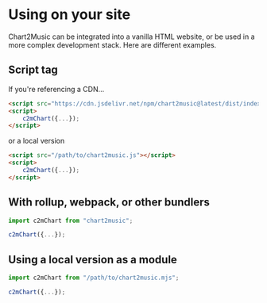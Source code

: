 # Using on your site

Chart2Music can be integrated into a vanilla HTML website, or be used in a more complex development stack. Here are different examples.

## Script tag

If you're referencing a CDN...

```html
<script src="https://cdn.jsdelivr.net/npm/chart2music@latest/dist/index.min.js"></script>
<script>
    c2mChart({...});
</script>
```

or a local version
```html
<script src="/path/to/chart2music.js"></script>
<script>
    c2mChart({...});
</script>
```

## With rollup, webpack, or other bundlers

```js
import c2mChart from "chart2music";

c2mChart({...});
```

## Using a local version as a module

```js
import c2mChart from "/path/to/chart2music.mjs";

c2mChart({...});
```